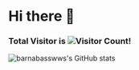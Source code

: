 # Hi there 👋

### Total Visitor is ![Visitor Count](https://profile-counter.glitch.me/barnabasswws/count.svg)!
![barnabasswws's GitHub stats](https://github-readme-stats.vercel.app/api?username=barnabasswws&show_icons=true&theme=tokyonight)

